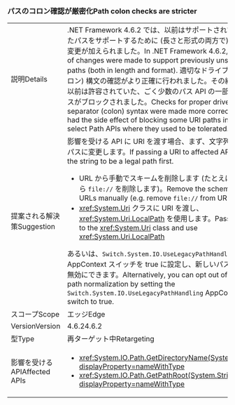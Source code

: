 ### <a name="path-colon-checks-are-stricter"></a><span data-ttu-id="66176-101">パスのコロン確認が厳密化</span><span class="sxs-lookup"><span data-stu-id="66176-101">Path colon checks are stricter</span></span>

|   |   |
|---|---|
|<span data-ttu-id="66176-102">説明</span><span class="sxs-lookup"><span data-stu-id="66176-102">Details</span></span>|<span data-ttu-id="66176-103">.NET Framework 4.6.2 では、以前はサポートされていなかったパスをサポートするために (長さと形式の両方で) 数多くの変更が加えられました。</span><span class="sxs-lookup"><span data-stu-id="66176-103">In .NET Framework 4.6.2, a number of changes were made to support previously unsupported paths (both in length and format).</span></span> <span data-ttu-id="66176-104">適切なドライブ区切り (コロン) 構文の確認がより正確に行われました。その結果、それ以前は許容されていた、ごく少数のパス API の一部の URI パスがブロックされました。</span><span class="sxs-lookup"><span data-stu-id="66176-104">Checks for proper drive separator (colon) syntax were made more correct, which had the side effect of blocking some URI paths in a few select Path APIs where they used to be tolerated.</span></span>|
|<span data-ttu-id="66176-105">提案される解決策</span><span class="sxs-lookup"><span data-stu-id="66176-105">Suggestion</span></span>|<span data-ttu-id="66176-106">影響を受ける API に URI を渡す場合、まず、文字列を正規のパスに変更します。</span><span class="sxs-lookup"><span data-stu-id="66176-106">If passing a URI to affected APIs, modify the string to be a legal path first.</span></span><ul><li><span data-ttu-id="66176-107">URL から手動でスキームを削除します (たとえば、URL から <code>file://</code> を削除します)。</span><span class="sxs-lookup"><span data-stu-id="66176-107">Remove the scheme from URLs manually (e.g. remove <code>file://</code> from URLs)</span></span></li><li><span data-ttu-id="66176-108"><xref:System.Uri> クラスに URI を渡し、<xref:System.Uri.LocalPath> を使用します。</span><span class="sxs-lookup"><span data-stu-id="66176-108">Pass the URI to the <xref:System.Uri> class and use <xref:System.Uri.LocalPath></span></span></li></ul><span data-ttu-id="66176-109">あるいは、<code>Switch.System.IO.UseLegacyPathHandling</code> AppContext スイッチを true に設定し、新しいパス正規化を無効にできます。</span><span class="sxs-lookup"><span data-stu-id="66176-109">Alternatively, you can opt out of the new path normalization by setting the <code>Switch.System.IO.UseLegacyPathHandling</code> AppContext switch to true.</span></span>|
|<span data-ttu-id="66176-110">スコープ</span><span class="sxs-lookup"><span data-stu-id="66176-110">Scope</span></span>|<span data-ttu-id="66176-111">エッジ</span><span class="sxs-lookup"><span data-stu-id="66176-111">Edge</span></span>|
|<span data-ttu-id="66176-112">Version</span><span class="sxs-lookup"><span data-stu-id="66176-112">Version</span></span>|<span data-ttu-id="66176-113">4.6.2</span><span class="sxs-lookup"><span data-stu-id="66176-113">4.6.2</span></span>|
|<span data-ttu-id="66176-114">型</span><span class="sxs-lookup"><span data-stu-id="66176-114">Type</span></span>|<span data-ttu-id="66176-115">再ターゲット中</span><span class="sxs-lookup"><span data-stu-id="66176-115">Retargeting</span></span>|
|<span data-ttu-id="66176-116">影響を受ける API</span><span class="sxs-lookup"><span data-stu-id="66176-116">Affected APIs</span></span>|<ul><li><xref:System.IO.Path.GetDirectoryName(System.String)?displayProperty=nameWithType></li><li><xref:System.IO.Path.GetPathRoot(System.String)?displayProperty=nameWithType></li></ul>|

